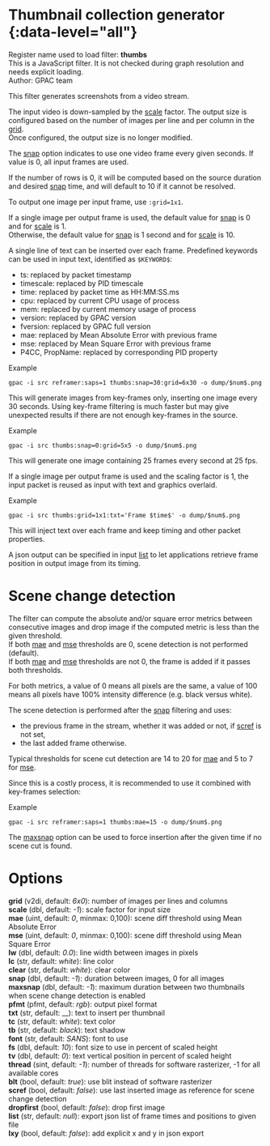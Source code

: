 <!-- automatically generated - do not edit, patch gpac/applications/gpac/gpac.c -->

# Thumbnail collection generator {:data-level="all"}   
  
Register name used to load filter: __thumbs__  
This is a JavaScript filter. It is not checked during graph resolution and needs explicit loading.  
Author: GPAC team  
  
This filter generates screenshots from a video stream.  
  
The input video is down-sampled by the [scale](#scale) factor. The output size is configured based on the number of images per line and per column in the [grid](#grid).   
Once configured, the output size is no longer modified.  
  
The [snap](#snap) option indicates to use one video frame every given seconds. If value is 0, all input frames are used.  
  
If the number of rows is 0, it will be computed based on the source duration and desired [snap](#snap) time, and will default to 10 if it cannot be resolved.  
  
To output one image per input frame, use `:grid=1x1`.  
  
If a single image per output frame is used, the default value for [snap](#snap) is 0 and for [scale](#scale) is 1.  
Otherwise, the default value for [snap](#snap) is 1 second and for [scale](#scale) is 10.  
  
A single line of text can be inserted over each frame. Predefined keywords can be used in input text, identified as `$KEYWORD$`:  

- ts: replaced by packet timestamp  
- timescale: replaced by PID timescale  
- time: replaced by packet time as HH:MM:SS.ms  
- cpu: replaced by current CPU usage of process  
- mem: replaced by current memory usage of process  
- version: replaced by GPAC version  
- fversion: replaced by GPAC full version  
- mae: replaced by Mean Absolute Error with previous frame  
- mse: replaced by Mean Square Error with previous frame  
- P4CC, PropName: replaced by corresponding PID property  

  
Example
```
gpac -i src reframer:saps=1 thumbs:snap=30:grid=6x30 -o dump/$num$.png
``` 

This will generate images from key-frames only, inserting one image every 30 seconds. Using key-frame filtering is much faster but may give unexpected results if there are not enough key-frames in the source.  
  
Example
```
gpac -i src thumbs:snap=0:grid=5x5 -o dump/$num$.png
```  

This will generate one image containing 25 frames every second at 25 fps.  
  
If a single image per output frame is used and the scaling factor is 1, the input packet is reused as input with text and graphics overlaid.  
  
Example
```
gpac -i src thumbs:grid=1x1:txt='Frame $time$' -o dump/$num$.png
```  

This will inject text over each frame and keep timing and other packet properties.  
  
A json output can be specified in input [list](#list) to let applications retrieve frame position in output image from its timing.  
  
# Scene change detection  
  
The filter can compute the absolute and/or square error metrics between consecutive images and drop image if the computed metric is less than the given threshold.  
If both [mae](#mae) and [mse](#mse) thresholds are 0, scene detection is not performed (default).  
If both [mae](#mae) and [mse](#mse) thresholds are not 0, the frame is added if it passes both thresholds.  
  
For both metrics, a value of 0 means all pixels are the same, a value of 100 means all pixels have 100% intensity difference (e.g. black versus white).  
  
The scene detection is performed after the [snap](#snap) filtering and uses:  

- the previous frame in the stream, whether it was added or not, if [scref](#scref) is not set,  
- the last added frame otherwise.  

  
Typical thresholds for scene cut detection are 14 to 20 for [mae](#mae) and 5 to 7 for [mse](#mse).  
  
Since this is a costly process, it is recommended to use it combined with key-frames selection:  
  
Example
```
gpac -i src reframer:saps=1 thumbs:mae=15 -o dump/$num$.png
```  
  
The [maxsnap](#maxsnap) option can be used to force insertion after the given time if no scene cut is found.  
  

# Options    
  
<a id="grid">__grid__</a> (v2di, default: _6x0_): number of images per lines and columns  
<a id="scale">__scale__</a> (dbl, default: _-1_): scale factor for input size  
<a id="mae">__mae__</a> (uint, default: _0_, minmax: 0,100): scene diff threshold using Mean Absolute Error  
<a id="mse">__mse__</a> (uint, default: _0_, minmax: 0,100): scene diff threshold using Mean Square Error  
<a id="lw">__lw__</a> (dbl, default: _0.0_): line width between images in pixels  
<a id="lc">__lc__</a> (str, default: _white_): line color  
<a id="clear">__clear__</a> (str, default: _white_): clear color  
<a id="snap">__snap__</a> (dbl, default: _-1_): duration between images, 0 for all images  
<a id="maxsnap">__maxsnap__</a> (dbl, default: _-1_): maximum duration between two thumbnails when scene change detection is enabled  
<a id="pfmt">__pfmt__</a> (pfmt, default: _rgb_): output pixel format  
<a id="txt">__txt__</a> (str, default: __): text to insert per thumbnail  
<a id="tc">__tc__</a> (str, default: _white_): text color  
<a id="tb">__tb__</a> (str, default: _black_): text shadow  
<a id="font">__font__</a> (str, default: _SANS_): font to use  
<a id="fs">__fs__</a> (dbl, default: _10_): font size to use in percent of scaled height  
<a id="tv">__tv__</a> (dbl, default: _0_): text vertical position in percent of scaled height  
<a id="thread">__thread__</a> (sint, default: _-1_): number of threads for software rasterizer, -1 for all available cores  
<a id="blt">__blt__</a> (bool, default: _true_): use blit instead of software rasterizer  
<a id="scref">__scref__</a> (bool, default: _false_): use last inserted image as reference for scene change detection  
<a id="dropfirst">__dropfirst__</a> (bool, default: _false_): drop first image  
<a id="list">__list__</a> (str, default: _null_): export json list of frame times and positions to given file  
<a id="lxy">__lxy__</a> (bool, default: _false_): add explicit x and y in json export  
  
